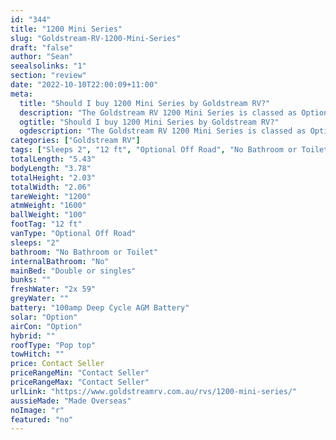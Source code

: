 ```yaml
---
id: "344"
title: "1200 Mini Series"
slug: "Goldstream-RV-1200-Mini-Series"
draft: "false"
author: "Sean"
seealsolinks: "1"
section: "review"
date: "2022-10-10T22:00:09+11:00"
meta:
  title: "Should I buy 1200 Mini Series by Goldstream RV?"
  description: "The Goldstream RV 1200 Mini Series is classed as Optional Off Road, and sleeps 2 people. It is Made Overseas and comes in at 12 ft. It generally has No Bathroom or Toilet."
  ogtitle: "Should I buy 1200 Mini Series by Goldstream RV?"
  ogdescription: "The Goldstream RV 1200 Mini Series is classed as Optional Off Road, and sleeps 2 people. It is Made Overseas and comes in at 12 ft. It generally has No Bathroom or Toilet."
categories: ["Goldstream RV"]
tags: ["Sleeps 2", "12 ft", "Optional Off Road", "No Bathroom or Toilet", "Pop top", "Price Unknown", "Made Overseas"]
totalLength: "5.43"
bodyLength: "3.78"
totalHeight: "2.03"
totalWidth: "2.06"
tareWeight: "1200"
atmWeight: "1600"
ballWeight: "100"
footTag: "12 ft"
vanType: "Optional Off Road"
sleeps: "2"
bathroom: "No Bathroom or Toilet"
internalBathroom: "No"
mainBed: "Double or singles"
bunks: ""
freshWater: "2x 59"
greyWater: ""
battery: "100amp Deep Cycle AGM Battery"
solar: "Option"
airCon: "Option"
hybrid: ""
roofType: "Pop top"
towHitch: ""
price: Contact Seller
priceRangeMin: "Contact Seller"
priceRangeMax: "Contact Seller"
urlLink: "https://www.goldstreamrv.com.au/rvs/1200-mini-series/"
aussieMade: "Made Overseas"
noImage: "r"
featured: "no"
---
```

